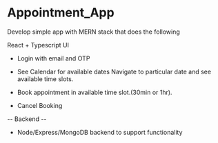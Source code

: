 # Appointment_App  

Develop simple app with MERN stack that does the following

React + Typescript UI

* Login with email and OTP

* See Calendar for available dates Navigate to particular date and see available time slots.

* Book appointment in available time slot.(30min or 1hr).
* Cancel Booking

-- Backend --
* Node/Express/MongoDB backend to support functionality
